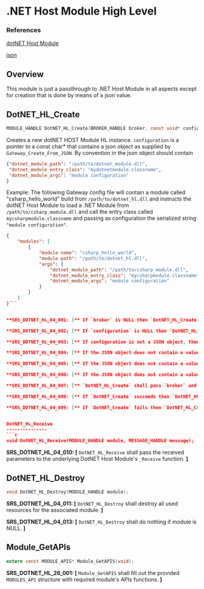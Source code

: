 .NET Host Module High Level 
===========================================



### References
[dotNET Host Module](./dotnet_bindings_requirements.md)

[json](http://www.json.org)


Overview
--------

This module is just a passthrough to .NET Host Module in all aspects except for creation that is done by means of a json value.

DotNET_HL_Create
-------------
```c
MODULE_HANDLE DotNET_HL_Create(BROKER_HANDLE broker, const void* configuration);
```
Creates a new dotNET HOST Module HL instance. `configuration` is a pointer to a const char* that contains a json object as supplied by `Gateway_Create_From_JSON`.
By convention in the json object should contain 
```json
{"dotnet_module_path": "/path/to/dotnet_module.dll",
 "dotnet_module_entry_class": "mydotnetmodule.classname",
 "dotnet_module_args": "module configuration"
}
``` 
Example:
The following Gateway config file will contain a module called "csharp_hello_world" build from `/path/to/dotnet_hl.dll` and instructs the dotNET Host Module to load a .NET Module from `/path/to/csharp_module.dll`
and call the entry class called `mycsharpmodule.classname` and passing as configuration the serialized string `"module configuration"`.
```json
{
    "modules": [
        {
            "module name": "csharp_hello_world",
            "module path": "/path/to/dotnet_hl.dll",
            "args": {
                "dotnet_module_path": "/path/to/csharp_module.dll",
                "dotnet_module_entry_class": "mycsharpmodule.classname",
                "dotnet_module_args": "module configuration"
            }
        }
    ]
}```


**SRS_DOTNET_HL_04_001: [** If `broker` is NULL then `DotNET_HL_Create` shall fail and return NULL. **]**

**SRS_DOTNET_HL_04_002: [** If `configuration` is NULL then `DotNET_HL_Create` shall fail and return NULL. **]**

**SRS_DOTNET_HL_04_003: [** If configuration is not a JSON object, then `DotNET_HL_Create` shall fail and return NULL. **]**

**SRS_DOTNET_HL_04_004: [** If the JSON object does not contain a value named "dotnet_module_path" then `DotNET_HL_Create` shall fail and return NULL. **]**

**SRS_DOTNET_HL_04_005: [** If the JSON object does not contain a value named "dotnet_module_entry_class" then `DotNET_HL_Create` shall fail and return NULL. **]**

**SRS_DOTNET_HL_04_006: [** If the JSON object does not contain a value named "dotnet_module_args" then `DotNET_HL_Create` shall fail and return NULL. **]**

**SRS_DOTNET_HL_04_007: [** `DotNET_HL_Create` shall pass `broker` and `const void* configuration` ( with `DOTNET_HOST_CONFIG`) to `DotNET_Create`. **]**

**SRS_DOTNET_HL_04_008: [** If `DotNET_Create` succeeds then `DotNET_HL_Create` shall succeed and return a non-NULL value. **]**

**SRS_DOTNET_HL_04_009: [** If `DotNET_Create` fails then `DotNET_HL_Create` shall fail and return NULL. **]**


DotNET_HL_Receive
---------------
```c
void DotNET_HL_Receive(MODULE_HANDLE module, MESSAGE_HANDLE message);
```
**SRS_DOTNET_HL_04_010: [** `DotNET_HL_Receive` shall pass the received parameters to the underlying DotNET Host Module's `_Receive` function. **]**

DotNET_HL_Destroy
--------------
```c
void DotNET_HL_Destroy(MODULE_HANDLE module);
```

**SRS_DOTNET_HL_04_011: [** `DotNET_HL_Destroy` shall destroy all used resources for the associated module. **]**

**SRS_DOTNET_HL_04_013: [** `DotNET_HL_Destroy` shall do nothing if module is NULL. **]**

Module_GetAPIs
--------------
```c
extern const MODULE_APIS* Module_GetAPIS(void);
```

**SRS_DOTNET_HL_26_001: [** `Module_GetAPIS` shall fill out the provided `MODULES_API` structure with required module's APIs functions. **]**
